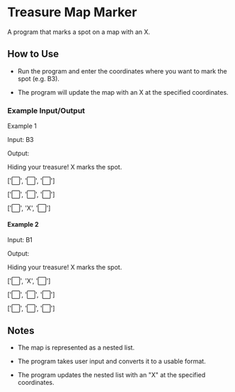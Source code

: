 # Treasure Map Marker
A program that marks a spot on a map with an X.

## How to Use
  - Run the program and enter the coordinates where you want to mark the spot (e.g. B3).

  - The program will update the map with an X at the specified coordinates.
### Example Input/Output
Example 1

Input: B3

Output:

Hiding your treasure! X marks the spot.

['⬜️', '️⬜️', '️⬜️']

['⬜️', '⬜️', '️⬜️']

['⬜️️', 'X', '⬜️️']

#### Example 2
Input: B1

Output:

Hiding your treasure! X marks the spot.

['⬜️', 'X', '️⬜️']

['⬜️', '⬜️', '️⬜️']

['⬜️️', '⬜️️', '⬜️️']


## Notes
  - The map is represented as a nested list.

  - The program takes user input and converts it to a usable format.

  - The program updates the nested list with an "X" at the specified coordinates.

